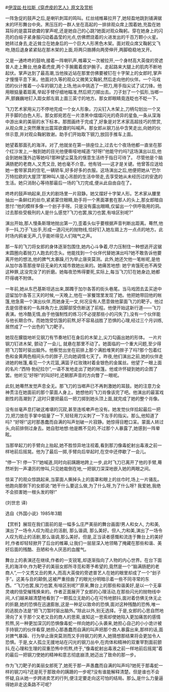 #[伊涅兹·杜拉斯《穿虎皮的艺人》原文及赏析](https://www.vrrw.net/wx/15383.html)

一阵急促的鼓声之后,是喇叭刺耳的鸣叫。红丝绒帷幕拉开了,她轻盈地跳到铺满锯末的环形舞台中央。黑压压的一群人坐在高起的一排排观众席上围着她,充盈在她耳际的是震耳欲聋的掌声呢,还是她自己的心跳?她面对观众鞠躬。穿在她身上的闪亮的白缎子紧身服闪动着晶莹的光点,仿佛燃烧着的火进发出的千百万颗小火星。她转过身去,走近耸立在她身后的一个巨大人形黑色木架。面对观众席又鞠躬又飞吻,随后退身紧紧贴在那木架的上面,将两只胳膊向两旁伸开,两脚稳稳地叉开。

又是一通咚咚的鼓响,接着一阵喇叭声,帷幕又一次被拉开,一个身材高大英俊的旁遮普人走上舞台,他身着虎皮,两个手腕戴着皮护腕子。走起路来大腿上的肌肉不断地起伏。掌声达到了最高潮,当他挨近站在那里仿佛要被钉在十字架上的女郎时,掌声才慢慢平息下来。他面对久等的观众又微笑又鞠躬,然后走向他的伙伴。一个马戏团的伙计推着一小车的钢刀走上场,他从中挑选了一把刀,用手指尖试了试刀锋。他用眼掂量着距离,举起手臂仔细地瞄准,然后把刀掷出去。刀子划了一个弧形,当啷一声,颤巍巍地钉入距女郎左肩上面三英寸的地方。那女郎眼睛竟连眨也不眨一下。

飞刀艺术家用尖刀不停地完成一个女人形象。刀尖钉入木架上,刀柄勾划出一个叉开手脚的白色人形。那女郎宛若在一片漆黑中熠熠闪光的奇异的星鱼,一条从深海中游出来的美丽的水下标本。那图画终于完成了,好象是对艺术家高超技巧的赞赏,从观众席上突然爆发出震耳欲聋的叫喊声。那女郎从钢刀丛中含笑走出,向她的伙伴示意,并对观众鞠躬致谢。助手们开始取下钢刀,放回手推车上面。

她望着那面孔的海洋。对了,他就坐在第一排座位上,过去七个夜场他都一直坐在那个红沙发上,一触到她的目光他便嘶哑地喊道:“好呀!”他能守约吗?这场演出以后,他会到她帐篷外边等她吗?那种望尘莫及的惬意生活终于指日可待了。 尽管他是个脑满肠肥的老商人,又秃又丑, 她也毫不介意。他有钱——这才是关键。他曾答应送给她一套带家具的住宅,一辆轿车,好多好多的衣服。这场演出之后,他便把她从“巴尔万特拉欧的大屋顶”那种叫人提心吊胆的生活中带走,去享受她从未经历过的安逸的生活。她只消耐心等待那最后一场的飞刀完成,便从此自由自在了。

咚咚的鼓声响起来,巨大的剧场里一片寂静。她又摆好十字架人形。艺术家从腰里抽出一条鲜红的丝巾,紧紧蒙住眼睛,助手将一个黑面罩套在那人的头上,那女郎暗自思忖:“他的模样多像一个刽子手呀。只是没有露出眼睛,仅留出一个供呼吸用的洞。过去那些受极刑的人是什么感觉?飞刀也罢,挨刀也罢,有啥区别呢?”

演出开始,那人慢条斯理地抛出第一刀,歪着头似乎要根据声音判断出距离。蓦然,他手一抖,刀子飞出手,形成一道闪光的抛物线,恰好钉入她左肩上方一点点的地方。此时场内鸦雀无声,几乎能听得见人们喘气之声。

那一车的飞刀将女郎的身体逐渐包围住,她内心斗争着,尽力压制住一种想逃开这锯末圆圈向着抛刀人跑去的念头。他能找到一个伙伴代替她演出吗?她不敢告诉他要离开他的想法,他的脾气太暴躁,行为举止唐突莫测。此外,她还欠他一笔帐呢,是他从加尔各答那座举目无亲的大城市救她出来的。她痛苦地想: 她宁肯饿死也不再受这种罪,这没完没了的折磨。她每夜恐怖得要死,实际上,每当飞刀钉在她身边,她都吓得魂不附体。

一年前,她从东巴基斯坦逃出来,踯躅于加尔各答的街头巷尾。当马戏团去孟买途中逗留加尔各答三天的时候,一天晚上,他在一家餐馆里发现了她。他把她带回他的帐篷,他急需一个演出伙伴,而她身无一文,何况没有人愿意做他蒙面飞刀的靶子。他过去是信德省的一名摔角力士,因脚部受伤断送了前程。他便开始这新行道——飞刀表演。他冷酷无情,由于他强制性的练习(不必提那些小的闪失了),没有一个伙伴能与他长期合作。而她饱受饥饿的前熬,好不容易战胜了恐惧的心理,经过三个月训练,居然成了一个出色的飞刀靶子。

她现在朦胧地听见钢刀有节奏地钉在身后的木架上,尖刀勾画出她的形体。 一片片钢刀钉进木架, 颤动了一会儿, 就悬在那里不动了。她面临的一个重大问题,至少得把飞刀暂时驱出脑外。他察觉出坐在前排上那个满脸堆笑的胖子了吗?那个包着红色和金黄两色相间头巾的胖子,已向她调情七天了。昨夜,他们演出之前,她的伙伴走进她的帐篷,看见一个大花篮,满篮子红玫瑰衬着金银色的金属丝。他望了一眼上面的名片:“西特·勃纪拉尔”,一语不发地走出了她的帐篷。他或许怀疑到她的企图了罢。他听见“好呀!”的叫好时,还朝那声音的方向瞥了一眼呢。

此刻,她蓦然发觉声息全无。那飞刀的当啷声已不再刺激她的耳鼓。她的注意力全神贯注在她面前的那个蒙面人身上。她想他的飞刀肖像该完了吧。他演出的最富戏剧性的高潮到了,这时只要把最后一把刀掷到她头顶上面,就完成了她的整个肖像。

没有丝毫声息打破这难堪的沉寂,甚至连咳嗽声也没有。她发觉伙伴拾起最后一把刀,把刀放在手掌中掂量了一下,轻轻用刀尖刺了一下左手的指尖。那么,他知道了吗? “好呀!”这时那愚蠢而自满的叫声划破一片寂静。她惊得目瞪口呆。蒙面人转过头,向前排侧过身去。她自慰地想:他是瞧不见的,不过那个人暴露了,她感到一阵晕眩。

当那举起刀的手臂向上抬起,她不胜惊异地注视着,看到那刀像毒蛇射出毒液之前一样地前后摇晃。他为了最后一掷,手臂向后举起时,在空中还停歇了一会儿。

“停一下! 停一下!”她喊道,同时向前蹒跚地跨上一步,此时飞刀已离开了他的手臂,蓦然听到一声凄厉的惨叫,只见她栽倒在地,一把钢刀深深地嵌入她的两眼之间。

惊呆了的观众惊跳起来,当蒙面人撕掉头上的面罩和眼上的丝巾时,场上一片骚乱。他跑向那倒下的女郎说:“她干什么要这么做,为了什么呀,为了什么呀? 我爱她,我绝不会损害她一根头发的呀!”

(刘世忠 译)

选自《外国小说》1985年3期



【赏析】展现在我们面前的是一幅多么庄严美丽的舞台画面!男人和女人, 力和美, 演出了一场令人叹为观止的活剧, 那么谐调, 那么美好。但人,力和美,演出了一场令人叹为观止的活剧,那么谐调,那么美好。但是,正当读者感慨和流连于舞台上的美好时,作者却轻轻掀开了后台的帷幕,让我们一层层深入地领略了掩藏在那些和谐、美好后面的残酷、丑陋和令人厌恶的血腥气。

舞台上的表演还在继续,作者的一支锐笔,却逐渐指向了人物的内心世界。在台下面孔的海洋中,作为靶子的美丽女郎所寻觅和寄予希望的,竟然是一个“脑满肠肥的老商人”,一个又秃又丑的男人,而高大英俊的旁遮普艺人在她的眼里却成了一个“刽子手”。这美与丑的颠倒,这被严重扭曲了的眼光分明暗示着一些不同寻常的东西。“飞刀也罢,挨刀也罢,有啥区别呢?”原来,舞台上的那些和谐美好,是以一个无辜灵魂的倍受摧残换来的。作者正面展开了女郎的心理活动,在那些闪光的抛物线中间,人们越来越清楚地看到了一颗孤立无助的心在可怜地颤抖,面对着仿佛无休无止的折磨,她的恐惧在迅速膨胀,这是一种足以致命的恐惧,面对这种残酷的恐怖,唯一的逃脱办法是“把飞刀暂时驱出脑外。”除此以外,别无选择。于是,女郎的心思自然地滑向了关于那个又老又丑的商人的思索,谁知这一思索却使她陷入更加痛苦的感情煎熬,另一种更加深沉的恐惧像毒蛇一样向她的心头袭来,她担心自己的小小诡计被手持钢刀的伙伴看穿,她担心那愚蠢而自满的叫声把那个商人暴露出来,那样的话,面对脾气暴躁、行为举止唐突莫测而又手持钢刀的男人,她猜想那结果将会更加令人恐惧。于是,女人孤立无援地站在闪光的钢刀丛中,在肉体和精神的双重宰割面前颤抖,在心理和生理的双重恐怖中煎熬,终于,“像毒蛇射出毒液之前一样地前后摇晃”着的最后一把钢刀使她的精神和意志彻底崩溃,她迈出了致命的那一步。

作为飞刀靶子的美丽女郎死了,她死于那一声愚蠢而自满的叫声吗?她死于那毒蛇一样的钢刀吗?还是死于那致命的蹒跚的一步呢?没有谁能解释清楚。但是谁也不会怀疑,自从她一步跨进卖艺的行列,便注定要走向这可怕的结局。那么,是什么力量逼得她非走这条路不可呢?

